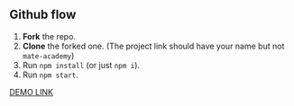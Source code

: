 ## Github flow
1. **Fork** the repo.
2. **Clone** the forked one. (The project link should have your name but not `mate-academy`)
3. Run `npm install` (or just `npm i`).
4. Run `npm start`.

  [DEMO LINK](https://kamal-tufekcic.github.io/layout_dia/)
  
